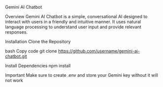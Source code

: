 
Gemini AI Chatbot

Overview
Gemini AI Chatbot is a simple, conversational AI designed to interact with users in a friendly and intuitive manner. It uses natural language processing to understand user input and provide relevant responses.

Installation
Clone the Repository

bash
Copy code
git clone https://github.com/username/gemini-ai-chatbot.git

Install Dependencies
npm install

Important 
Make sure to create .env and store your Gemini key without it will not work 
